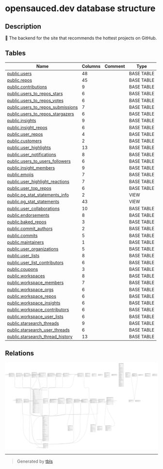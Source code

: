 # opensauced.dev database structure

## Description

🍕 The backend for the site that recommends the hottest projects on GitHub.

## Tables

| Name                                                                      | Columns | Comment | Type       |
| ------------------------------------------------------------------------- | ------- | ------- | ---------- |
| [public.users](public.users.md)                                           | 48      |         | BASE TABLE |
| [public.repos](public.repos.md)                                           | 45      |         | BASE TABLE |
| [public.contributions](public.contributions.md)                           | 9       |         | BASE TABLE |
| [public.users_to_repos_stars](public.users_to_repos_stars.md)             | 6       |         | BASE TABLE |
| [public.users_to_repos_votes](public.users_to_repos_votes.md)             | 6       |         | BASE TABLE |
| [public.users_to_repos_submissions](public.users_to_repos_submissions.md) | 7       |         | BASE TABLE |
| [public.users_to_repos_stargazers](public.users_to_repos_stargazers.md)   | 6       |         | BASE TABLE |
| [public.insights](public.insights.md)                                     | 9       |         | BASE TABLE |
| [public.insight_repos](public.insight_repos.md)                           | 6       |         | BASE TABLE |
| [public.user_repos](public.user_repos.md)                                 | 4       |         | BASE TABLE |
| [public.customers](public.customers.md)                                   | 2       |         | BASE TABLE |
| [public.user_highlights](public.user_highlights.md)                       | 13      |         | BASE TABLE |
| [public.user_notifications](public.user_notifications.md)                 | 8       |         | BASE TABLE |
| [public.users_to_users_followers](public.users_to_users_followers.md)     | 6       |         | BASE TABLE |
| [public.insight_members](public.insight_members.md)                       | 9       |         | BASE TABLE |
| [public.emojis](public.emojis.md)                                         | 7       |         | BASE TABLE |
| [public.user_highlight_reactions](public.user_highlight_reactions.md)     | 7       |         | BASE TABLE |
| [public.user_top_repos](public.user_top_repos.md)                         | 6       |         | BASE TABLE |
| [public.pg_stat_statements_info](public.pg_stat_statements_info.md)       | 2       |         | VIEW       |
| [public.pg_stat_statements](public.pg_stat_statements.md)                 | 43      |         | VIEW       |
| [public.user_collaborations](public.user_collaborations.md)               | 10      |         | BASE TABLE |
| [public.endorsements](public.endorsements.md)                             | 8       |         | BASE TABLE |
| [public.baked_repos](public.baked_repos.md)                               | 3       |         | BASE TABLE |
| [public.commit_authors](public.commit_authors.md)                         | 2       |         | BASE TABLE |
| [public.commits](public.commits.md)                                       | 5       |         | BASE TABLE |
| [public.maintainers](public.maintainers.md)                               | 1       |         | BASE TABLE |
| [public.user_organizations](public.user_organizations.md)                 | 5       |         | BASE TABLE |
| [public.user_lists](public.user_lists.md)                                 | 8       |         | BASE TABLE |
| [public.user_list_contributors](public.user_list_contributors.md)         | 6       |         | BASE TABLE |
| [public.coupons](public.coupons.md)                                       | 3       |         | BASE TABLE |
| [public.workspaces](public.workspaces.md)                                 | 8       |         | BASE TABLE |
| [public.workspace_members](public.workspace_members.md)                   | 7       |         | BASE TABLE |
| [public.workspace_orgs](public.workspace_orgs.md)                         | 6       |         | BASE TABLE |
| [public.workspace_repos](public.workspace_repos.md)                       | 6       |         | BASE TABLE |
| [public.workspace_insights](public.workspace_insights.md)                 | 6       |         | BASE TABLE |
| [public.workspace_contributors](public.workspace_contributors.md)         | 6       |         | BASE TABLE |
| [public.workspace_user_lists](public.workspace_user_lists.md)             | 6       |         | BASE TABLE |
| [public.starsearch_threads](public.starsearch_threads.md)                 | 9       |         | BASE TABLE |
| [public.starsearch_user_threads](public.starsearch_user_threads.md)       | 6       |         | BASE TABLE |
| [public.starsearch_thread_history](public.starsearch_thread_history.md)   | 13      |         | BASE TABLE |

## Relations

![er](schema.svg)

---

> Generated by [tbls](https://github.com/k1LoW/tbls)
